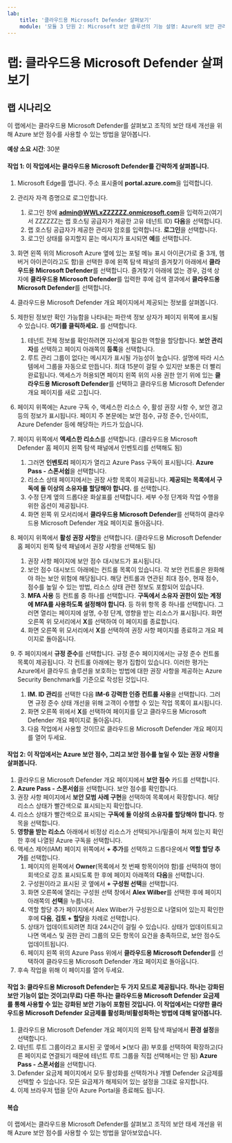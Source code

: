 ```yaml
---
lab:
    title: '클라우드용 Microsoft Defender 살펴보기'
    module: '모듈 3 단원 2: Microsoft 보안 솔루션의 기능 설명: Azure의 보안 관리 기능 설명'
---
```


# 랩: 클라우드용 Microsoft Defender 살펴보기

## 랩 시나리오
이 랩에서는 클라우드용 Microsoft Defender를 살펴보고 조직의 보안 태세 개선을 위해 Azure 보안 점수를 사용할 수 있는 방법을 알아봅니다.

**예상 소요 시간**: 30분

#### 작업 1: 이 작업에서는 클라우드용 Microsoft Defender를 간략하게 살펴봅니다.
1.	Microsoft Edge를 엽니다. 주소 표시줄에 **portal.azure.com**을 입력합니다.

1. 관리자 자격 증명으로 로그인합니다.
    1. 로그인 창에 **admin@WWLxZZZZZZ.onmicrosoft.com**을 입력하고(여기서 ZZZZZZ는 랩 호스팅 공급자가 제공한 고유 테넌트 ID) **다음**을 선택합니다.
    1. 랩 호스팅 공급자가 제공한 관리자 암호를 입력합니다. **로그인**을 선택합니다.
    1. 로그인 상태를 유지할지 묻는 메시지가 표시되면 **예**를 선택합니다.

1. 화면 왼쪽 위의 Microsoft Azure 옆에 있는 포털 메뉴 표시 아이콘(가로 줄 3개, 햄버거 아이콘이라고도 함)을 선택한 후에 왼쪽 탐색 패널의 즐겨찾기 아래에서 **클라우드용 Microsoft Defender**를 선택합니다.  즐겨찾기 아래에 없는 경우, 검색 상자에 **클라우드용 Microsoft Defender**를 입력한 후에 검색 결과에서 **클라우드용 Microsoft Defender**를 선택합니다.

1. 클라우드용 Microsoft Defender 개요 페이지에서 제공되는 정보를 살펴봅니다.  

1. 제한된 정보만 확인 가능함을 나타내는 파란색 정보 상자가 페이지 위쪽에 표시될 수 있습니다.  **여기를 클릭하세요.** 를 선택합니다.
    1. 테넌트 전체 정보를 확인하려면 자신에게 필요한 역할을 할당합니다.  **보안 관리자**를 선택하고 페이지 아래쪽의 **등록**을 선택합니다.
    1. 루트 관리 그룹이 없다는 메시지가 표시될 가능성이 높습니다.  설명에 따라 시스템에서 그룹을 자동으로 만듭니다.  최대 15분이 걸릴 수 있지만 보통은 더 빨리 완료됩니다.  액세스가 허용되면 페이지 왼쪽 위의 사용 권한 얻기 위에 있는 **클라우드용 Microsoft Defender**를 선택하고 클라우드용 Microsoft Defender 개요 페이지를 새로 고칩니다.

1. 페이지 위쪽에는 Azure 구독 수, 액세스한 리소스 수, 활성 권장 사항 수, 보안 경고 등의 정보가 표시됩니다.  페이지 주 본문에는 보안 점수, 규정 준수, 인사이트, Azure Defender 등에 해당하는 카드가 있습니다.  

1. 페이지 위쪽에서 **액세스한 리소스**를 선택합니다.  (클라우드용 Microsoft Defender 홈 페이지 왼쪽 탐색 패널에서 인벤토리를 선택해도 됨)
    1. 그러면 **인벤토리** 페이지가 열리고 Azure Pass 구독이 표시됩니다.  **Azure Pass - 스폰서쉽**을 선택합니다.
    1. 리소스 상태 페이지에서는 권장 사항 목록이 제공됩니다.  **제공되는 목록에서 구독에 둘 이상의 소유자를 할당해야 합니다.** 를 선택합니다.
    1. 수정 단계 옆의 드롭다운 화살표를 선택합니다. 세부 수정 단계와 작업 수행을 위한 옵션이 제공됩니다.  
    1. 화면 왼쪽 위 모서리에서 **클라우드용 Microsoft Defender**를 선택하여 클라우드용 Microsoft Defender 개요 페이지로 돌아옵니다.

1. 페이지 위쪽에서 **활성 권장 사항**을 선택합니다.  (클라우드용 Microsoft Defender 홈 페이지 왼쪽 탐색 패널에서 권장 사항을 선택해도 됨)
    1. 권장 사항 페이지에 보안 점수 대시보드가 표시됩니다.
    1. 보안 점수 대시보드 아래에는 컨트롤 목록이 있습니다. 각 보안 컨트롤은 완화해야 하는 보안 위험에 해당됩니다. 해당 컨트롤과 연관된 최대 점수, 현재 점수, 점수를 높일 수 있는 방법, 리소스 상태 관련 정보도 포함되어 있습니다.  
    1. **MFA 사용** 등 컨트롤 중 하나를 선택합니다.  **구독에서 소유자 권한이 있는 계정에 MFA를 사용하도록 설정해야 합니다.** 등 하위 항목 중 하나를 선택합니다.  그러면 열리는 페이지에 설명, 수정 단계, 영향을 받는 리소스가 표시됩니다. 화면 오른쪽 위 모서리에서 **X**를 선택하여 이 페이지를 종료합니다.
    1. 화면 오른쪽 위 모서리에서 **X**를 선택하여 권장 사항 페이지를 종료하고 개요 페이지로 돌아옵니다.

1. 주 페이지에서 **규정 준수**를 선택합니다. 규정 준수 페이지에서는 규정 준수 컨트롤 목록이 제공됩니다.  각 컨트롤 아래에는 평가 집합이 있습니다. 이러한 평가는 Azure에서 클라우드 솔루션을 보호하는 방법에 대한 권장 사항을 제공하는 Azure Security Benchmark를 기준으로 작성된 것입니다.
    1. **IM. ID 관리**를 선택한 다음 **IM-6 강력한 인증 컨트롤 사용**을 선택합니다.  그러면 규정 준수 상태 개선을 위해 고객이 수행할 수 있는 작업 목록이 표시됩니다.
    1. 화면 오른쪽 위에서 **X**를 선택하여 페이지를 닫고 클라우드용 Microsoft Defender 개요 페이지로 돌아옵니다. 
    1. 다음 작업에서 사용할 것이므로 클라우드용 Microsoft Defender 개요 페이지를 열어 두세요.


#### 작업 2: 이 작업에서는 Azure 보안 점수, 그리고 보안 점수를 높일 수 있는 권장 사항을 살펴봅니다. 

1. 클라우드용 Microsoft Defender 개요 페이지에서 **보안 점수** 카드를 선택합니다.
1. **Azure Pass - 스폰서쉽**을 선택합니다.  보안 점수를 확인합니다.
1. 권장 사항 페이지에서 **보안 모범 사례 구현**을 선택하여 목록에서 확장합니다. 해당 리소스 상태가 빨간색으로 표시되는지 확인합니다.
1. 리소스 상태가 빨간색으로 표시되는 **구독에 둘 이상의 소유자를 할당해야 합니다.** 항목을 선택합니다. 
1. **영향을 받는 리소스** 아래에서 비정상 리소스가 선택되거나/밑줄이 쳐져 있는지 확인한 후에 나열된 Azure 구독을 선택합니다.
1. 액세스 제어(IAM) 페이지 위쪽에서 **+ 추가**를 선택하고 드롭다운에서 **역할 할당 추가**를 선택합니다.
    1. 페이지의 왼쪽에서 **Owner**(목록에서 첫 번째 항목이어야 함)를 선택하여 행이 회색으로 강조 표시되도록 한 후에 페이지 아래쪽의 **다음**을 선택합니다.
    1. 구성원이라고 표시된 곳 옆에서 **+ 구성원 선택**을 선택합니다. 
    1. 화면 오른쪽에 열리는 구성원 선택 창에서 **Alex Wilber**를 선택한 후에 페이지 아래쪽의 **선택**을 누릅니다.  
    1. 역할 할당 추가 페이지에서 Alex Wilber가 구성원으로 나열되어 있는지 확인한 후에 **다음**, **검토 + 할당**을 차례로 선택합니다.
    1. 상태가 업데이트되려면 최대 24시간이 걸릴 수 있습니다. 상태가 업데이트되고 나면 액세스 및 권한 관리 그룹의 모든 항목이 요건을 충족하므로, 보안 점수도 업데이트됩니다.
    1. 페이지 왼쪽 위의 Azure Pass 위에서 **클라우드용 Microsoft Defender**를 선택하여 클라우드용 Microsoft Defender 개요 페이지로 돌아옵니다.
1. 후속 작업을 위해 이 페이지를 열어 두세요.


#### 작업 3:  클라우드용 Microsoft Defender는 두 가지 모드로 제공됩니다. 하나는 강화된 보안 기능이 없는 것이고(무료) 다른 하나는 클라우드용 Microsoft Defender 요금제를 통해 사용할 수 있는 강화된 보안 기능이 포함된 것입니다. 이 작업에서는 다양한 클라우드용 Microsoft Defender 요금제를 활성화/비활성화하는 방법에 대해 알아봅니다.

1.	클라우드용 Microsoft Defender 개요 페이지의 왼쪽 탐색 패널에서 **환경 설정**을 선택합니다.
1. 테넌트 루트 그룹이라고 표시된 곳 옆에서 **>**(보다 큼) 부호를 선택하여 확장하고(다른 페이지로 연결되기 때문에 테넌트 루트 그룹을 직접 선택해서는 안 됨) **Azure Pass - 스폰서쉽**을 선택합니다.
1.	Defender 요금제 페이지에서 모두 활성화를 선택하거나 개별 Defender 요금제를 선택할 수 있습니다. 모든 요금제가 해제되어 있는 설정을 그대로 유지합니다.
1.	이제 브라우저 탭을 닫아 Azure Portal을 종료해도 됩니다.


#### 복습
이 랩에서는 클라우드용 Microsoft Defender를 살펴보고 조직의 보안 태세 개선을 위해 Azure 보안 점수를 사용할 수 있는 방법을 알아보았습니다.
